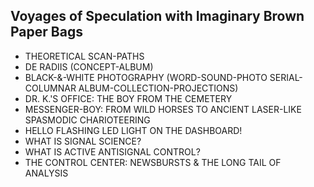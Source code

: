 Voyages of Speculation with Imaginary Brown Paper Bags
------------------------------------------------------
* THEORETICAL SCAN-PATHS
* DE RADIIS (CONCEPT-ALBUM)
* BLACK-&-WHITE PHOTOGRAPHY (WORD-SOUND-PHOTO SERIAL-COLUMNAR ALBUM-COLLECTION-PROJECTIONS)
* DR. K.'S OFFICE: THE BOY FROM THE CEMETERY
* MESSENGER-BOY: FROM WILD HORSES TO ANCIENT LASER-LIKE SPASMODIC CHARIOTEERING
* HELLO FLASHING LED LIGHT ON THE DASHBOARD!
* WHAT IS SIGNAL SCIENCE?
* WHAT IS ACTIVE ANTISIGNAL CONTROL?
* THE CONTROL CENTER: NEWSBURSTS & THE LONG TAIL OF ANALYSIS
